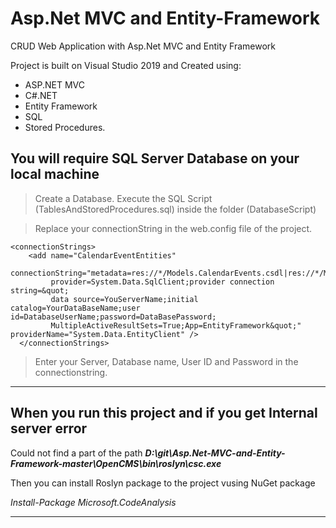 # Asp.Net MVC and Entity-Framework

CRUD Web Application with Asp.Net MVC and Entity Framework

Project is built on Visual Studio 2019 and Created using:
- ASP.NET MVC
- C#.NET
- Entity Framework
- SQL
- Stored Procedures. 




**You will require SQL Server Database on your local machine**
---------------------------------------------------------------------------------------
>Create a Database. Execute the SQL Script (TablesAndStoredProcedures.sql) inside the folder (DatabaseScript)

>Replace your connectionString in the web.config file of the project.

```
<connectionStrings>
    <add name="CalendarEventEntities" 
         connectionString="metadata=res://*/Models.CalendarEvents.csdl|res://*/Models.CalendarEvents.ssdl|res://*/Models.CalendarEvents.msl;
         provider=System.Data.SqlClient;provider connection string=&quot;
         data source=YouServerName;initial catalog=YourDataBaseName;user id=DatabaseUserName;password=DataBasePassword;
         MultipleActiveResultSets=True;App=EntityFramework&quot;" providerName="System.Data.EntityClient" />
  </connectionStrings>
  ```

>Enter your Server, Database name, User ID and Password in the connectionstring. 

--------------------------------------------------------------------------------------------------------------------------
When you run this project and if you get Internal server error
--------------------------------------------------------------------------------------------------------------------------
Could not find a part of the path ***D:\git\Asp.Net-MVC-and-Entity-Framework-master\OpenCMS\bin\roslyn\csc.exe***

Then you can install Roslyn package to the project vusing NuGet package 

*Install-Package Microsoft.CodeAnalysis*

--------------------------------------------------------------------------------------------------------------------


